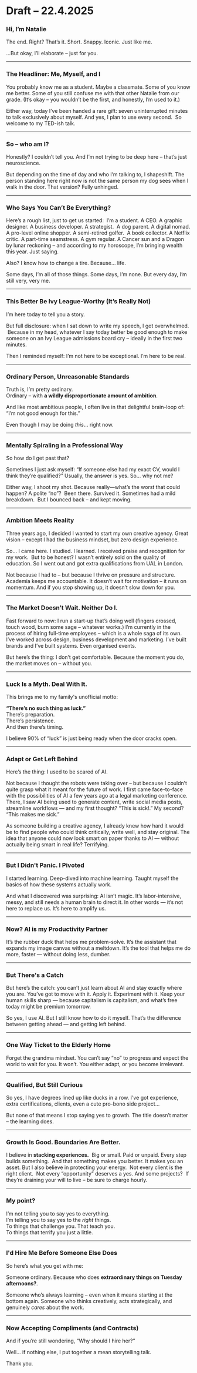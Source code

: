 # Draft – 22.4.2025

### Hi, I’m Natalie
 
The end. Right? That’s it. Short. Snappy. Iconic. Just like me.

...But okay, I’ll elaborate – just for you.

---

### The Headliner: Me, Myself, and I
You probably know me as a student. Maybe a classmate. Some of you know me better. Some of you still confuse me with that other Natalie from our grade. (It’s okay – you wouldn’t be the first, and honestly, I’m used to it.)

Either way, today I’ve been handed a rare gift: seven uninterrupted minutes to talk exclusively about myself. And yes, I plan to use every second. 
So welcome to my TED-ish talk.


---

### So – who am I?  

Honestly? I couldn’t tell you. And I’m not trying to be deep here – that’s just neuroscience.

But depending on the time of day and who I’m talking to, I shapeshift. The person standing here right now is not the same person my dog sees when I walk in the door. That version? Fully unhinged.

---

### Who Says You Can’t Be Everything?  
Here’s a rough list, just to get us started:  I’m a student. A CEO. A graphic designer. A business developer. A strategist.  A dog parent. A digital nomad. A pro-level online shopper. A semi-retired golfer.  A book collector. A Netflix critic. A part-time seamstress. A gym regular. A Cancer sun and a Dragon by lunar reckoning – and according to my horoscope, I’m bringing wealth this year. Just saying.

Also? I know how to change a tire. Because… life.

Some days, I’m all of those things. Some days, I’m none. But every day, I’m still very, very me.


---

### This Better Be Ivy League-Worthy (It’s Really Not)  
I’m here today to tell you a story.

But full disclosure: when I sat down to write my speech, I got overwhelmed.
 Because in my head, whatever I say today better be good enough to make someone on an Ivy League admissions board cry – ideally in the first two minutes.

Then I reminded myself: I’m not here to be exceptional. I’m here to be real.


---

### Ordinary Person, Unreasonable Standards  
Truth is, I’m pretty ordinary.  
Ordinary – with **a wildly disproportionate amount of ambition**.  

And like most ambitious people, I often live in that delightful brain-loop of:  
“I’m not good enough for this.”  

Even though I may be doing *this*... right now.

---

### Mentally Spiraling in a Professional Way  
So how do I get past that?

Sometimes I just ask myself: “If someone else had my exact CV, would I think they’re qualified?” Usually, the answer is yes. So… why not me?

Either way, I shoot my shot. Because really—what’s the worst that could happen? A polite “no”?
 Been there. Survived it. Sometimes had a mild breakdown.  But I bounced back – and kept moving.

---

### Ambition Meets Reality  
Three years ago, I decided I wanted to start my own creative agency. Great vision – except I had the business mindset, but zero design experience.

So... I came here. I studied. I learned. I received praise and recognition for my work.  But to be honest? I wasn’t entirely sold on the quality of education.
So I went out and got extra qualifications from UAL in London.

Not because I had to – but because I thrive on pressure and structure. Academia keeps me accountable. It doesn’t wait for motivation – it runs on momentum. And if you stop showing up, it doesn’t slow down for you.

---

### The Market Doesn’t Wait. Neither Do I.  
Fast forward to now: I run a start-up that’s doing well (fingers crossed, touch wood, burn some sage – whatever works.) I’m currently in the process of hiring full-time employees – which is a whole saga of its own. 
I’ve worked across design, business development and marketing. I’ve built brands and I’ve built systems. Even organised events. 

But here’s the thing: I don’t get comfortable. Because the moment you do, the market moves on – without you.


---

### Luck Is a Myth. Deal With It. 
This brings me to my family's unofficial motto:  

**“There’s no such thing as luck.”**  
There’s preparation.  
There’s persistence.  
And then there’s timing.

I believe 90% of “luck” is just being ready when the door cracks open.

---

### Adapt or Get Left Behind
Here’s the thing: I used to be scared of AI.

Not because I thought the robots were taking over – but because I couldn’t quite grasp what it meant for the future of work. I first came face-to-face with the possibilities of AI a few years ago at a legal marketing conference. There, I saw AI being used to generate content, write social media posts, streamline workflows — and my first thought? “This is sick!.” My second? “This makes me sick.”

As someone building a creative agency, I already knew how hard it would be to find people who could think critically, write well, and stay original. The idea that anyone could now look smart on paper thanks to AI — without actually being smart in real life? Terrifying.

---

### But I Didn't Panic. I Pivoted
I started learning. Deep-dived into machine learning. Taught myself the basics of how these systems actually work. 

And what I discovered was surprising: AI isn’t magic. It’s labor-intensive, messy, and still needs a human brain to direct it. In other words — it’s not here to replace us. It’s here to amplify us.

---

### Now? AI is my Productivity Partner
It’s the rubber duck that helps me problem-solve.
It’s the assistant that expands my image canvas without a meltdown.
It’s the tool that helps me do more, faster — without doing less, dumber.

---

### But There's a Catch
But here’s the catch: you can’t just learn about AI and stay exactly where you are. You’ve got to move with it. Apply it. Experiment with it. Keep your human skills sharp — because capitalism is capitalism, and what’s free today might be premium tomorrow.

So yes, I use AI. But I still know how to do it myself.
That’s the difference between getting ahead — and getting left behind.

---

### One Way Ticket to the Elderly Home
Forget the grandma mindset. You can’t say “no” to progress and expect the world to wait for you. It won’t. You either adapt, or you become irrelevant.

---

### Qualified, But Still Curious  
So yes, I have degrees lined up like ducks in a row. 
I’ve got experience, extra certifications, clients, even a cute pro-bono side project...

But none of that means I stop saying yes to growth. The title doesn’t matter – the learning does.

---

### Growth Is Good. Boundaries Are Better.  
I believe in **stacking experiences.**  Big or small. Paid or unpaid. Every step builds something.  And that something makes you better. It makes you an asset.
But I also believe in protecting your energy.  Not every client is the right client.  Not every “opportunity” deserves a yes. And some projects?  If they’re draining your will to live – be sure to charge hourly.

---

### My point?  

I’m not telling you to say yes to everything.  
I’m telling you to say yes to the *right* things.  
To things that challenge you. That teach you.  
To things that terrify you just a little.

---

### I'd Hire Me Before Someone Else Does  
So here’s what you get with me:

Someone ordinary. Because who does **extraordinary things on Tuesday afternoons?**. 

Someone who’s always learning – even when it means starting at the bottom again. Someone who thinks creatively, acts strategically, and genuinely *cares* about the work.

---

### Now Accepting Compliments (and Contracts)  
And if you’re still wondering, “Why should I hire her?”

Well... if nothing else, I put together a mean storytelling talk.

Thank you.
